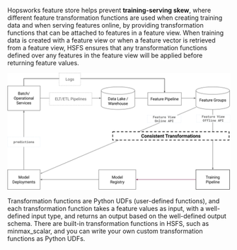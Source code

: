 Hopsworks feature store helps prevent **training-serving skew**, where different feature transformation functions are used when creating training data and when serving features online, by providing transformation functions that can be attached to features in a feature view. When training data is created with a feature view or when a feature vector is retrieved from a feature view, HSFS ensures that any transformation functions defined over any features in the feature view will be applied before returning feature values.

<img src="/assets/images/concepts/mlops/flywheel-advanced.svg">

Transformation functions are Python UDFs (user-defined functions), and each transformation function takes a feature values as input, with a well-defined input type, and returns an output based on the well-defined output schema. There are built-in transformation functions in HSFS, such as minmax_scalar, and you can write your own custom transformation functions as Python UDFs.

